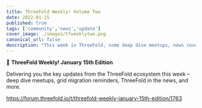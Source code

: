 ```yaml
---
title: ThreeFold Weekly! Volume Two
date: 2022-01-15
published: true
tags: ['community','news','update']
cover_image: ./images/tfweeklytwo.png
canonical_url: false
description: "This week in ThreeFold, some deep dive meetups, news coverage, and more."
---
```


📰 **ThreeFold Weekly! January 15th Edition**

Delivering you the key updates from the ThreeFold ecosystem this week – deep dive meetups, grid migration reminders, ThreeFold in the news, and more.

https://forum.threefold.io/t/threefold-weekly-january-15th-edition/1763
